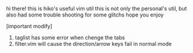 hi there! this is hiko's useful vim util
this is not only the personal's util, but also had some trouble shooting for some glitchs
hope you enjoy

[important modify]
1. taglist has some error when chenge the tabs
2. filter.vim will cause the direction/arrow keys fail in normal mode
